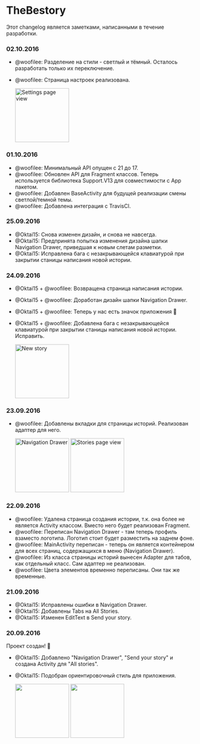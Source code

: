 # TheBestory

Этот changelog является заметками, написанными в течение разработки.

### 02.10.2016
* @woofilee: Разделение на стили - светлый и тёмный. Осталось разработать только их переключение.
* @woofilee: Страница настроек реализована.

    <img alt="Settings page view" src="https://pp.vk.me/c636729/v636729257/2dd9b/YKobqqCNqwI.jpg" height="144px">

### 01.10.2016
* @woofilee: Минимальный API опущен с 21 до 17.
* @woofilee: Обновлен API для Fragment классов. Теперь используется библиотека Support.V13 для совместимости с App пакетом.
* @woofilee: Добавлен BaseActivity для будущей реализации смены светлой/темной темы.
* @woofilee: Добавлена интеграция с TravisCI.

### 25.09.2016
* @Oktai15: Снова изменен дизайн, и снова не навсегда.
* @Oktai15: Предпринята попытка изменения дизайна шапки Navigation Drawer, приведшая к новым слетам разметки.
* @Oktai15: Исправлена бага с незакрывающейся клавиатурой при закрытии станицы написания новой истории. 

### 24.09.2016
* @Oktai15 + @woofilee: Возвращена страница написания истории.
* @Oktai15 + @woofilee: Доработан дизайн шапки Navigation Drawer.
* @Oktai15 + @woofilee: Теперь у нас есть значок приложения :tada:
* @Oktai15 + @woofilee: Добавлена бага с незакрывающейся клавиатурой при закрытии станицы написания новой истории. Исправить.

    <img alt="New story" src="https://pp.vk.me/c626126/v626126257/29076/6xuG5NZ_2_s.jpg" height="144px">

### 23.09.2016
* @woofilee: Добавлены вкладки для страницы историй. Реализован адаптер для него.

    <img alt="Navigation Drawer" src="https://pp.vk.me/c626221/v626221257/2cd45/C_NaJFffeTo.jpg" height="144px">
    <img alt="Stories page view" src="https://pp.vk.me/c626221/v626221257/2cd4f/2zZe2Xehf08.jpg" height="144px">

### 22.09.2016
* @woofilee: Удалена страница создания истории, т.к. она более не является Activity классом. Вместо него будет реализован Fragment.
* @woofilee: Переписан Navigation Drawer - там теперь профиль взаместо логотипа. Логотип стоит будет разместить на заднем фоне.
* @woofilee: MainActivity переписан - теперь он является контейнером для всех страниц, содержащихся в меню (Navigation Drawer).
* @woofilee: Из класса страницы историй вынесен Adapter для табов, как отдельный класс. Сам адаптер не реализован.
* @woofilee: Цвета элементов временно переписаны. Они так же временные.

### 21.09.2016
* @Oktai15: Исправлены ошибки в Navigation Drawer.
* @Oktai15: Добавлены Tabs на All Stories.
* @Oktai15: Изменен EditText в Send your story.

### 20.09.2016
Проект создан! :tada:

* @Oktai15: Добавлено "Navigation Drawer", "Send your story" и создана Activity для "All stories". 
* @Oktai15: Подобран ориентировочный стиль для приложения. 

    <img src="https://pp.vk.me/c626521/v626521113/275be/k3-3EvZOit8.jpg" height="144px">
    <img src="https://pp.vk.me/c626521/v626521096/313d5/ouTHqoDlOZ8.jpg" height="144px">
